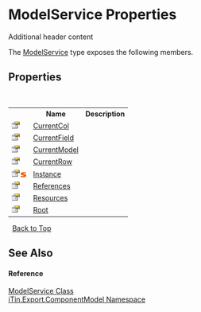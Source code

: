 # ModelService Properties
Additional header content 

The <a href="f213397c-98d2-e1a7-3dad-4b15918fbe84">ModelService</a> type exposes the following members.


## Properties
&nbsp;<table><tr><th></th><th>Name</th><th>Description</th></tr><tr><td>![Public property](media/pubproperty.gif "Public property")</td><td><a href="cc3c65d3-3cdc-f35b-125e-9dfac5b01134">CurrentCol</a></td><td /></tr><tr><td>![Public property](media/pubproperty.gif "Public property")</td><td><a href="cf4d9399-84f6-6b1e-9023-0ab994910a90">CurrentField</a></td><td /></tr><tr><td>![Public property](media/pubproperty.gif "Public property")</td><td><a href="ffe9b50e-b210-2d68-83f2-8a863f6bbb09">CurrentModel</a></td><td /></tr><tr><td>![Public property](media/pubproperty.gif "Public property")</td><td><a href="6ce178cc-023b-1d0d-edb3-7976886bfc24">CurrentRow</a></td><td /></tr><tr><td>![Public property](media/pubproperty.gif "Public property")![Static member](media/static.gif "Static member")</td><td><a href="35a8b1f5-c8d1-f288-bd35-4df98ec58607">Instance</a></td><td /></tr><tr><td>![Public property](media/pubproperty.gif "Public property")</td><td><a href="dca13acd-a623-364e-dd20-2b8a6c8a9937">References</a></td><td /></tr><tr><td>![Public property](media/pubproperty.gif "Public property")</td><td><a href="66f62f37-0878-0a4e-4d4e-65da9efe92e1">Resources</a></td><td /></tr><tr><td>![Public property](media/pubproperty.gif "Public property")</td><td><a href="57a77161-cafa-64f0-0bd0-c9606008c2e1">Root</a></td><td /></tr></table>&nbsp;
<a href="#modelservice-properties">Back to Top</a>

## See Also


#### Reference
<a href="f213397c-98d2-e1a7-3dad-4b15918fbe84">ModelService Class</a><br /><a href="55171ca4-890c-0ab2-e812-efe82bc0b686">iTin.Export.ComponentModel Namespace</a><br />